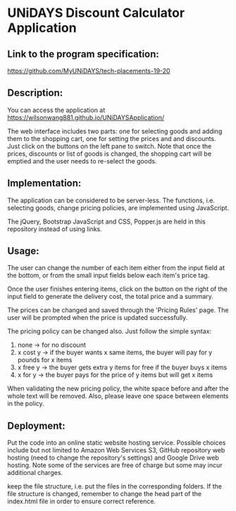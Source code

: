 # UNiDAYS Discount Calculator Application

## Link to the program specification: 

https://github.com/MyUNiDAYS/tech-placements-19-20

## Description:

You can access the application at https://wilsonwang881.github.io/UNiDAYSApplication/

The web interface includes two parts: one for selecting goods and adding them to the shopping cart, one for setting the prices and and discounts. Just click on the buttons on the left pane to switch. Note that once the prices, discounts or list of goods is changed, the shopping cart will be emptied and the user needs to re-select the goods.

## Implementation:

The application can be considered to be server-less. The functions, i.e. selecting goods, change pricing policies, are implemented using JavaScript.

The jQuery, Bootstrap JavaScript and CSS, Popper.js are held in this repository instead of using links.

## Usage:

The user can change the number of each item either from the input field at the bottom, or from the small input fields below each item's price tag.

Once the user finishes entering items, click on the button on the right of the input field to generate the delivery cost, the total price and a summary.

The prices can be changed and saved through the 'Pricing Rules' page. The user will be prompted when the price is updated successfully.

The pricing policy can be changed also. Just follow the simple syntax:

1. none -> for no discount
2. x cost y -> if the buyer wants x same items, the buyer will pay for y pounds for x items
3. x free y -> the buyer gets extra y items for free if the buyer buys x items
3. x for y -> the buyer pays for the price of y items but will get x items

When validating the new pricing policy, the white space before and after the whole text will be removed. Also, please leave one space between elements in the policy.

## Deployment:

Put the code into an online static website hosting service. Possible choices include but not limited to Amazon Web Services S3, GitHub repository web hosting (need to change the repository's settings) and Google Drive web hosting. Note some of the services are free of charge but some may incur additional charges.

keep the file structure, i.e. put the files in the corresponding folders. If the file structure is changed, remember to change the head part of the index.html file in order to ensure correct reference.
